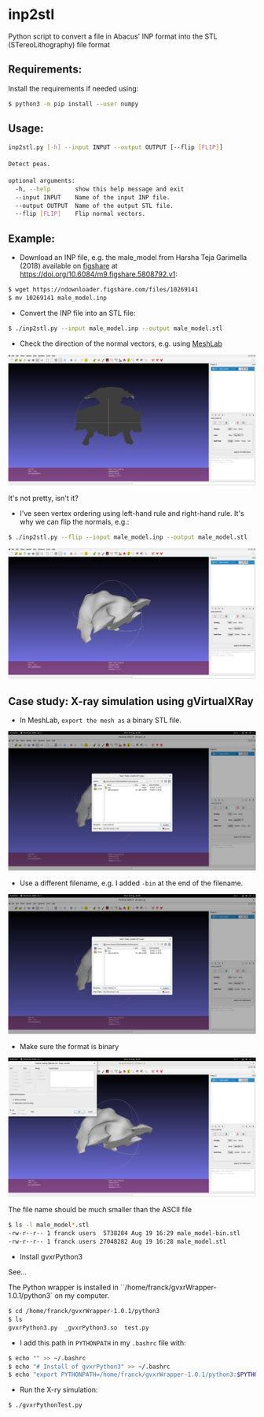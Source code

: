 # inp2stl
Python script to convert a file in Abacus' INP format into the STL (STereoLithography) file format


## Requirements:

Install the requirements if needed using:

```bash
$ python3 -m pip install --user numpy
```

## Usage:

```bash
inp2stl.py [-h] --input INPUT --output OUTPUT [--flip [FLIP]]

Detect peas.

optional arguments:
  -h, --help       show this help message and exit
  --input INPUT    Name of the input INP file.
  --output OUTPUT  Name of the output STL file.
  --flip [FLIP]    Flip normal vectors.
```

## Example:

- Download an INP file, e.g. the male_model from Harsha Teja Garimella (2018) available on [figshare](https://figshare.com/) at https://doi.org/10.6084/m9.figshare.5808792.v1:

```bash
$ wget https://ndownloader.figshare.com/files/10269141
$ mv 10269141 male_model.inp
```

- Convert the INP file into an STL file:

```bash
$ ./inp2stl.py --input male_model.inp --output male_model.stl
```

- Check the direction of the normal vectors, e.g. using [MeshLab](https://www.meshlab.net/)

![The mesh visualised using MeshLab when the normal vectors were not flipped.](img/with_normals_not_flipped.png)

It's not pretty, isn't it?


- I've seen vertex ordering using left-hand rule and right-hand rule. It's why we can flip the normals, e.g.:

```bash
$ ./inp2stl.py --flip --input male_model.inp --output male_model.stl
```

![The mesh visualised using MeshLab when the normal vectors were flipped.](img/with_normals_flipped.png)

## Case study: X-ray simulation using gVirtualXRay

- In MeshLab, `export the mesh as` a binary STL file.

![export the mesh as](img/export_as.png)

- Use a different filename, e.g. I added `-bin` at the end of the filename.

![I added `-bin` at the end of the filename](img/export_as_stl.png)

- Make sure the format is binary

![Make sure the format is binary](img/export_as_binary_stl.png)

The file name should be much smaller than the ASCII file

```bash
$ ls -l male_model*.stl
-rw-r--r-- 1 franck users  5738284 Aug 19 16:29 male_model-bin.stl
-rw-r--r-- 1 franck users 27048282 Aug 19 16:28 male_model.stl
```

- Install gvxrPython3

See...

The Python wrapper is installed in ``/home/franck/gvxrWrapper-1.0.1/python3`
 on my computer.

 ```bash
$ cd /home/franck/gvxrWrapper-1.0.1/python3
$ ls
gvxrPython3.py  _gvxrPython3.so  test.py
```

- I add this path in `PYTHONPATH` in my `.bashrc` file with:

```bash
$ echo "" >> ~/.bashrc
$ echo "# Install of gvxrPython3" >> ~/.bashrc
$ echo "export PYTHONPATH=/home/franck/gvxrWrapper-1.0.1/python3:$PYTHONPATH" >> ~/.bashrc
```

- Run the X-ry simulation:

```bash
$ ./gvxrPythonTest.py
```
